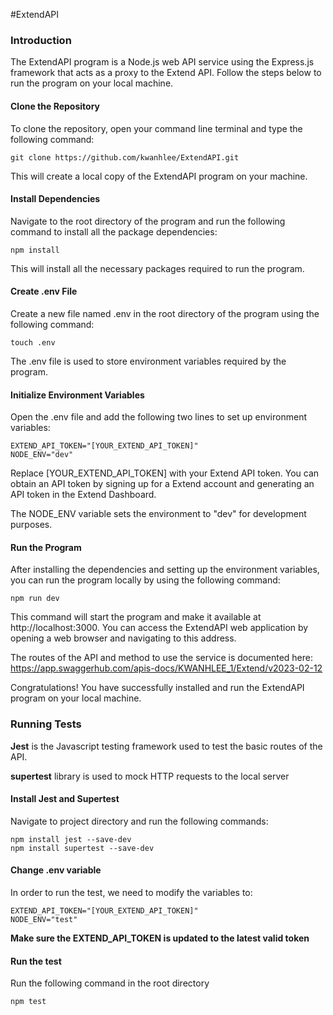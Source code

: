 #ExtendAPI

### Introduction
The ExtendAPI program is a Node.js web API service using the Express.js framework that acts as a proxy to the Extend API. Follow the steps below to run the program on your local machine.

#### Clone the Repository
To clone the repository, open your command line terminal and type the following command:

```
git clone https://github.com/kwanhlee/ExtendAPI.git
```
This will create a local copy of the ExtendAPI program on your machine.

#### Install Dependencies
Navigate to the root directory of the program and run the following command to install all the package dependencies:

```
npm install
```
This will install all the necessary packages required to run the program.

#### Create .env File
Create a new file named .env in the root directory of the program using the following command:

```
touch .env
```
The .env file is used to store environment variables required by the program.

#### Initialize Environment Variables
Open the .env file and add the following two lines to set up environment variables:

```
EXTEND_API_TOKEN="[YOUR_EXTEND_API_TOKEN]"
NODE_ENV="dev"
```
Replace [YOUR_EXTEND_API_TOKEN] with your Extend API token. You can obtain an API token by signing up for a Extend account and generating an API token in the Extend Dashboard.

The NODE_ENV variable sets the environment to "dev" for development purposes.

#### Run the Program
After installing the dependencies and setting up the environment variables, you can run the program locally by using the following command:

```
npm run dev
```
This command will start the program and make it available at http://localhost:3000. You can access the ExtendAPI web application by opening a web browser and navigating to this address.

The routes of the API and method to use the service is documented here: https://app.swaggerhub.com/apis-docs/KWANHLEE_1/Extend/v2023-02-12 

Congratulations! You have successfully installed and run the ExtendAPI program on your local machine.

### Running Tests
**Jest** is the Javascript testing framework used to test the basic routes of the API.

**supertest** library is used to mock HTTP requests to the local server

#### Install Jest and Supertest
Navigate to project directory and run the following commands:
```
npm install jest --save-dev
npm install supertest --save-dev
```

#### Change .env variable
In order to run the test, we need to modify the variables to:

```
EXTEND_API_TOKEN="[YOUR_EXTEND_API_TOKEN]"
NODE_ENV="test"
```
**Make sure the EXTEND_API_TOKEN is updated to the latest valid token**

#### Run the test
Run the following command in the root directory
```
npm test
```
